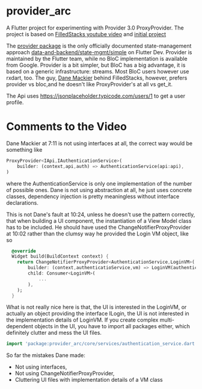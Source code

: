 # provider_arc

A Flutter project for experimenting with Provider 3.0 ProxyProvider.
The project is based on 
[FilledStacks youtube video](https://www.youtube.com/watch?v=VgrK_LlQRJ4&t=1s) 
and [initial project](https://github.com/FilledStacks/flutter-tutorials/tree/master/014-provider-v3-updates)

The [provider package](https://pub.dev/packages/provider) is the only officially documented state-management approach [data-and-backend/state-mgmt/simple](https://flutter.dev/docs/development/data-and-backend/state-mgmt/simple) on Flutter Dev.
Provider is maintained by the Flutter team, while no BloC implementation is available from Google. Provider is a bit simpler, but BloC has a big advantage, it is based on a generic infrastructure: streams. Most BloC users however use rxdart, too.
The guy, [Dane Mackier](https://medium.com/flutter-community/flutter-provider-sharing-data-between-multiple-models-using-services-29d279578c55) behind FilledStacks, however, prefers provider vs bloc,and he doesn't like ProxyProvider's at all vs get_it.

The Api uses https://jsonplaceholder.typicode.com/users/1 to get a user profile.
 
# Comments to the Video
Dane Mackier at 7:11 is not using interfaces at all, the correct way would be something like
```dart
ProxyProvider<IApi,IAuthenticationService>(
    builder: (context,api,auth) => AuthenticationService(api:api),
)
``` 
where the AuthenticationService is only one implementation of the number of possible ones. Dane is not using abstraction at all, he just uses concrete classes, dependency injection is pretty meaningless without interface declarations.

This is not Dane's fault at 10:24, unless he doesn't use the pattern correctly, that when building a UI component, the instantiation of a View Model class has to be included.
He should have used the ChangeNotifierProxyProvider at 10:02 rather than the clumsy way he provided the Login VM object, like so
```dart
  @override
  Widget build(BuildContext context) {
    return ChangeNotifierProxyProvider<AuthenticationService,LoginVM>(
        builder: (context,authenticatioService,vm) => LoginVM(authenticationService: authenticatioService),
        child: Consumer<LoginVM>(
            ...
        ),
    );
  }

```
What is not really nice here is that, the UI is interested in the LoginVM, or actually an object providing the interface ILogin, the UI is not interested in the implementation details of LoginVM. If you create complex multi-dependent objects in the UI, you have to import all packages either, which definitely clutter and mess the UI files.
```dart
import 'package:provider_arc/core/services/authentication_service.dart';
```
So far the mistakes Dane made:
- Not using interfaces, 
- Not using ChangeNotifierProxyProvider,
- Cluttering UI files with implementation details of a VM class 

